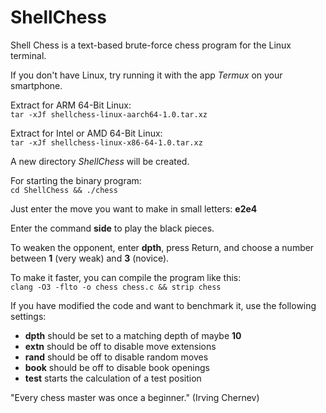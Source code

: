 # ShellChess
Shell Chess is a text-based brute-force chess program for the Linux terminal.  

If you don't have Linux, try running it with the app *Termux* on your smartphone.

Extract for ARM 64-Bit Linux:  
`tar -xJf shellchess-linux-aarch64-1.0.tar.xz`

Extract for Intel or AMD 64-Bit Linux:  
`tar -xJf shellchess-linux-x86-64-1.0.tar.xz`

A new directory *ShellChess* will be created.

For starting the binary program:  
`cd ShellChess && ./chess`

Just enter the move you want to make in small letters: **e2e4**

Enter the command **side** to play the black pieces.

To weaken the opponent, enter **dpth**, press Return, and choose a number between **1** (very weak) and **3** (novice).

To make it faster, you can compile the program like this:  
`clang -O3 -flto -o chess chess.c && strip chess`

If you have modified the code and want to benchmark it, use the following settings:
- **dpth** should be set to a matching depth of maybe **10**  
- **extn** should be off to disable move extensions  
- **rand** should be off to disable random moves  
- **book** should be off to disable book openings  
- **test** starts the calculation of a test position

"Every chess master was once a beginner."
(Irving Chernev)
